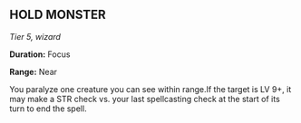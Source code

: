 ## HOLD MONSTER

_Tier 5, wizard_

**Duration:** Focus

**Range:** Near

You paralyze one creature you can see within range.If the target is LV 9+, it may make a STR check vs. your last spellcasting check at the start of its turn to end the spell.

